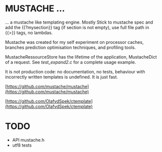 MUSTACHE ...
========
... a mustache like templating engine. Mostly Stick to mustache spec and add the
{{?mysection}} tag (if section is not empty), use full file path in {{>}}
tags, no lambdas.

Mustache was created for my self experiment on processor caches, branches prediction
optimisation techniques, and profiling tools.

MustacheRessourceStore has the lifetime of the application, MustacheDict of a request.
See *test_expand2.c* for a complete usage example.

It is not production code: no documentation, no tests, behaviour with
incorrectly written templates is undefined. It is just fast.

[https://github.com/mustache/mustache](https://github.com/mustache/mustache)

[https://github.com/OlafvdSpek/ctemplate](https://github.com/OlafvdSpek/ctemplate)

# TODO
* API mustache.h
* utf8 tests
